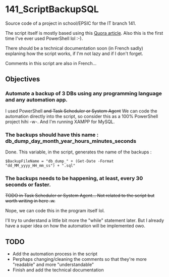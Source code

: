# 141_ScriptBackupSQL
Source code of a project in school/EPSIC for the IT branch 141.

The script itself is mostly based using this [Quora article](https://www.quora.com/How-can-you-backup-MySQL-and-PostgreSQL-databases-from-Windows-Server-2012R2-using-PowerShell-scripts). Also this is the first time I've ever used PowerShell lol :-).

There should be a technical documentation soon (in French sadly) explaning how the script works, if I'm not lazy and if I don't forget. 

Comments in this script are also in French...

## Objectives
### Automate a backup of 3 DBs using any programming language and any automation app.

I used PowerShell ~~and Task Scheduler or System Agent~~ We can code the automation directly into the script, so consider this as a 100% PowerShell project hihi -w-. And I'm running XAMPP for MySQL.

### The backups should have this name : db_dump_day_month_year_hours_minutes_seconds
Done. This variable, in the script, generates the name of the backups :
```
$BackupFileName = "db_dump_" + (Get-Date -Format "dd_MM_yyyy_HH_mm_ss") + ".sql"
```

### The backups needs to be happening, at least, every 30 seconds or faster.
~~TODO in Task Scheduler or System Agent... Not related to the script but worth writing in here .w.~~

Nope, we can code this in the program itself lol.

I'll try to understand a little bit more the "while" statement later. But I already have a super idea on how the automation will be implemented owo. 

## TODO 
- Add the automation process in the script
- Perphaps changing/cleaning the comments so that they're more "readable" and more "understandable"
- Finish and add the technical documentation

